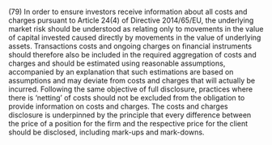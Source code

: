 (79) In order to ensure investors receive information about all costs and charges pursuant to Article 24(4) of Directive 2014/65/EU, the underlying market risk should be understood as relating only to movements in the value of capital invested caused directly by movements in the value of underlying assets. Transactions costs and ongoing charges on financial instruments should therefore also be included in the required aggregation of costs and charges and should be estimated using reasonable assumptions, accompanied by an explanation that such estimations are based on assumptions and may deviate from costs and charges that will actually be incurred. Following the same objective of full disclosure, practices where there is ‘netting’ of costs should not be excluded from the obligation to provide information on costs and charges. The costs and charges disclosure is underpinned by the principle that every difference between the price of a position for the firm and the respective price for the client should be disclosed, including mark-ups and mark-downs.